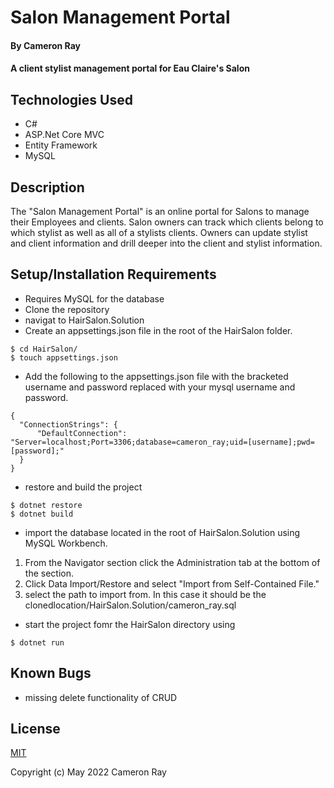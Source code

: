 # Salon Management Portal

#### By **Cameron Ray**

#### A client stylist management portal for Eau Claire's Salon

## Technologies Used

* C#
* ASP.Net Core MVC
* Entity Framework
* MySQL

## Description

The "Salon Management Portal" is an online portal for Salons to manage their Employees and clients. Salon owners can track which clients belong to which stylist as well as all of a stylists clients. Owners can update stylist and client information and drill deeper into the client and stylist information.

## Setup/Installation Requirements

* Requires MySQL for the database
* Clone the repository
* navigat to HairSalon.Solution
* Create an appsettings.json file in the root of the HairSalon folder.
```
$ cd HairSalon/
$ touch appsettings.json
```
* Add the following to the appsettings.json file with the bracketed username and password replaced with your mysql username and password.
```
{
  "ConnectionStrings": {
      "DefaultConnection": "Server=localhost;Port=3306;database=cameron_ray;uid=[username];pwd=[password];"
  }
}
```
* restore and build the project
```
$ dotnet restore
$ dotnet build
```
* import the database located in the root of HairSalon.Solution using MySQL Workbench. 
1. From the Navigator section click the Administration tab at the bottom of the section.
2. Click Data Import/Restore and select "Import from Self-Contained File."
3. select the path to import from. In this case it should be the clonedlocation/HairSalon.Solution/cameron_ray.sql
* start the project fomr the HairSalon directory using
```
$ dotnet run
```

## Known Bugs
* missing delete functionality of CRUD

## License

[MIT](LICENSE)

Copyright (c) May 2022 Cameron Ray